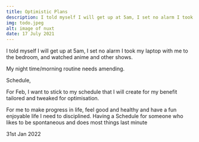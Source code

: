 ```yaml
---
title: Optimistic Plans
description: I told myself I will get up at 5am, I set no alarm I took my laptop with me to the bedroom, and watched anime and other shows.My night time/morning routine needs amending. Schedule, For Feb, I want to stick to my schedule that I will create for my benefit tailored and tweaked for optimisation.
img: todo.jpeg
alt: image of nuxt
date: 17 July 2021
---
```


I told myself I will get up at 5am, I set no alarm I took my laptop with me to the bedroom, and watched anime and other shows.

My night time/morning routine needs amending.

Schedule,

For Feb, I want to stick to my schedule that I will create for my benefit tailored and tweaked for optimisation.

For me to make progress in life, feel good and healthy and have a fun enjoyable life I need to disciplined. Having a Schedule for someone who likes to be spontaneous and does most things last minute

31st Jan 2022
